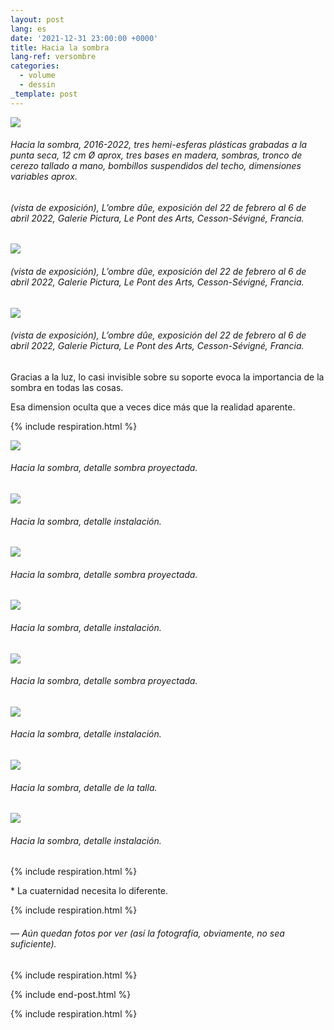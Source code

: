 ```yaml
---
layout: post
lang: es
date: '2021-12-31 23:00:00 +0000'
title: Hacia la sombra
lang-ref: versombre
categories:
  - volume
  - dessin
_template: post
---
```





![](/imgs/vers-l-ombre-emsemble-2016-2022-3-up.jpg)

###### _Hacia la sombra_, 2016-2022, tres hemi-esferas plásticas grabadas a la punta seca, 12 cm Ø aprox, tres bases en madera, sombras, tronco de cerezo tallado a mano, bombillos suspendidos del techo, dimensiones variables aprox.

###### (vista de exposición), _L’ombre dûe_, exposición del 22 de febrero al 6 de abril 2022, Galerie Pictura, Le Pont des Arts, Cesson-Sévigné, Francia.

![](/imgs/vers-l-ombre-emsemble-2016-2022-4-up.jpg)

###### (vista de exposición), _L’ombre dûe_, exposición del 22 de febrero al 6 de abril 2022, Galerie Pictura, Le Pont des Arts, Cesson-Sévigné, Francia.

![](/imgs/vers-l-ombre-emsemble-2016-2022-8-up.jpg)

###### (vista de exposición), _L’ombre dûe_, exposición del 22 de febrero al 6 de abril 2022, Galerie Pictura, Le Pont des Arts, Cesson-Sévigné, Francia.

Gracias a la luz, lo casi invisible sobre su soporte evoca la importancia de la sombra en todas las cosas.

Esa dimension oculta que a veces dice más que la realidad aparente.

{% include respiration.html %}

![](/imgs/vers-l-ombre-l-2016-2022-2-up.jpg)

###### _Hacia la sombra_, detalle sombra proyectada.

![](/imgs/vers-l-ombre-l-2016-2022-3-up.jpg)

###### _Hacia la sombra_, detalle instalación.

![](/imgs/vers-l-ombre-m-2016-2022-2-up.jpg)

###### _Hacia la sombra_, detalle sombra proyectada.

![](/imgs/vers-l-ombre-m-2016-2022-3-up.jpg)

###### _Hacia la sombra_, detalle instalación.

![](/imgs/vers-l-ombre-s-2016-2022-2-up.jpg)

###### _Hacia la sombra_, detalle sombra proyectada.

![](/imgs/vers-l-ombre-s-2016-2022-3-up.jpg)

###### _Hacia la sombra_, detalle instalación.

![](/imgs/vers-l-ombre-tabouret-socle-2016-2022-1-up.jpg)

###### _Hacia la sombra_, detalle de la talla.

![](/imgs/vers-l-ombre-tabouret-socle-2016-2022-4-up.jpg)

###### _Hacia la sombra_, detalle instalación.

{% include respiration.html %}

\* La cuaternidad necesita lo diferente.

{% include respiration.html %}

###### — _Aún quedan fotos por ver (así la fotografía, obviamente, no sea suficiente)._

{% include respiration.html %}

{% include end-post.html %}

{% include respiration.html %}
